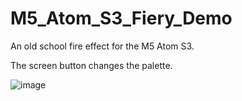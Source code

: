 # M5_Atom_S3_Fiery_Demo
An old school fire effect for the M5 Atom S3.

The screen button changes the palette.

![image](https://user-images.githubusercontent.com/1586332/211065543-84f58ff5-8a21-4fca-85d7-faad5a920cc9.png)
